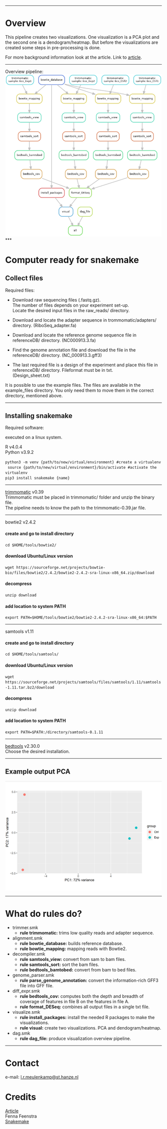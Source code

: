 ------------------------------------------------------------------------

# Overview

This pipeline creates two visualizations. One visualization is a PCA
plot and the second one is a dendogram/heatmap. But before the
visualizations are created some steps in pre-processing is done.

For more background information look at the article. Link to
[article](https://link.springer.com/article/10.1007/s12275-020-9536-2).

------------------------------------------------------------------------

Overview pipeline: ![Overview pipeline](example_output/dag.png) \*\*\*

# Computer ready for snakemake

## Collect files

Required files:

-   Download raw sequencing files (.fastq.gz).  
    The number of files depends on your experiment set-up.  
    Locate the desired input files in the raw_reads/ directory.  

-   Download and locate the adapter sequence in trommomatic/adapters/
    directory. (RiboSeq_adapter.fa)

-   Download and locate the reference genome sequence file in
    referenceDB/ directory. (NC000913.3.fa)

-   Find the genome annotation file and download the file in the
    referenceDB/ directory. (NC_000913.3.gff3)

-   The last required file is a design of the experiment and place this
    file in referenceDB/ directory. Fileformat must be in txt.  
    (Design_sheet.txt)

It is possible to use the example files. The files are available in the
example_files directory. You only need them to move them in the correct
directory, mentioned above.

------------------------------------------------------------------------

## Installing snakemake

Required software:

executed on a linux system.

R v4.0.4  
Python v3.9.2

`python3 -m venv {path/to/new/virtual/environment} #create a virtualenv`
 
`source {path/to/new/virtual/environment}/bin/activate #activate the virtualenv`  
`pip3 install snakemake {name}`

------------------------------------------------------------------------

[trimmomatic](http://www.usadellab.org/cms/?page=trimmomatic) v0.39  
Trimmomatic must be placed in trimmomatic/ folder and unzip the binary
file.  
The pipeline needs to know the path to the trimmomatic-0.39.jar file.

------------------------------------------------------------------------

bowtie2 v2.4.2

#### create and go to install directory

`cd $HOME/tools/bowtie2/`

#### download Ubuntu/Linux version

`wget https://sourceforge.net/projects/bowtie-bio/files/bowtie2/2.4.2/bowtie2-2.4.2-sra-linux-x86_64.zip/download`

#### decompress

`unzip download`

#### add location to system PATH

`export PATH=$HOME/tools/bowtie2/bowtie2-2.4.2-sra-linux-x86_64:$PATH`

------------------------------------------------------------------------

samtools v1.11

#### create and go to install directory

`cd $HOME/tools/samtools/`

#### download Ubuntu/Linux version

`wget https://sourceforge.net/projects/samtools/files/samtools/1.11/samtools-1.11.tar.bz2/download`

#### decompress

`unzip download`

#### add location to system PATH

`export PATH=$PATH:/directory/samtools-0.1.11`

------------------------------------------------------------------------

[bedtools](https://bedtools.readthedocs.io/en/latest/content/installation.html)
v2.30.0  
Choose the desired installation.

------------------------------------------------------------------------

## Example output PCA

![](example_output/PCA.png)

------------------------------------------------------------------------

# What do rules do?

-   trimmer.smk
    -   **rule trimmomatic:** trims low quality reads and adapter
        sequence.
-   alignment.smk
    -   **rule bowtie_database:** builds reference database.
    -   **rule bowtie_mapping:** mapping reads with Bowtie2.
-   decompiler.smk
    -   **rule samtools_view:** convert from sam to bam files.
    -   **rule samtools_sort:** sort the bam files.
    -   **rule bedtools_bamtobed:** convert from bam to bed files.
-   genome_parser.smk
    -   **rule parse_genome_annotation:** convert the information-rich
        GFF3 file into GFF file.
-   diff_expr.smk
    -   **rule bedtools_cov:** computes both the depth and breadth of
        coverage of features in file B on the features in file A.
    -   **rule format_DESeq:** combines all output files in a single txt
        file.
-   visualize.smk
    -   **rule install_packages:** install the needed R packages to make
        the visualizations.
    -   **rule visual:** create two visualizations. PCA and
        dendogram/heatmap.
-   dag.smk
    -   **rule dag_file:** produce visualization overview pipeline.

------------------------------------------------------------------------

# Contact

e-mail: <l.r.meulenkamp@st.hanze.nl>

# Credits

[Article](https://link.springer.com/article/10.1007/s12275-020-9536-2)  
Fenna Feenstra  
[Snakemake](https://snakemake.readthedocs.io/en/stable/index.html)
